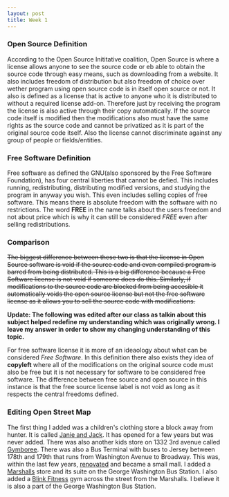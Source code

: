```yaml
---
layout: post
title: Week 1
---
```


### Open Source Definition

According to the Open Source Inititative coalition, Open Source is where a license allows anyone to see the source code or eb able to obtain the source code through easy means, such as downloading from a website. It also includes freedom of distribution but also freedom of choice over wether program using open source code is in itself open source or not. It also is defined as a license that is active to anyone who it is distributed to without a required license add-on. Therefore just by receiving the program the license is also active through their copy automatically. If the source code itself is modified then the modifications also must have the same rights as the source code and cannot be privatized as it is part of the original source code itself. Also the license cannot discriminate against any group of people or fields/entities. 

### Free Software Definition

Free software as defined the GNU(also sponsored by the Free Software Foundation), has four central liberties that cannot be defied. This includes running, redistributing, distributing modified versions, and studying the program in anyway you wish. This even includes selling copies of free software. This means there is absolute freedom with the software with no restrictions. The word __FREE__ in the name talks about the users freedom and not about price which is why it can still be considered _FREE_ even after selling redistributions. 

### Comparison

~~The biggest difference between these two is that the license in Open Source software is void if the source code and even compiled program is barred from being distributed. This is a big difference because a Free Software license is not void if someone does do this. 
Similarly, if modifications to the source code are blocked from being accesible it automatically voids the open source license but not the free software license as it allows you to sell the source code with modifications.~~

__Update: The following was edited after our class as talkin about this subject helped redefine my understanding which was originally wrong. I leave my answer in order to show my changing understanding of this topic.__

For free software license it is more of an ideaology about what can be considered _Free Software_. In this definition there also exists they idea of __copyleft__ where all of the modifications on the original source code must also be free but it is not necessary for software to be considered free software. The difference between free source and open source in this instance is that the free source license label is not void as long as it respects the central freedoms defined.  


### Editing Open Street Map

The first thing I added was a children's clothing store a block away from hunter. It is called [Janie and Jack](https://www.yelp.com/biz/janie-and-jack-new-york). It has opened for a few years but was never added. There was also another kids store on 1332 3rd avenue called [Gymboree](https://www.yelp.com/biz/gymboree-new-york-5?osq=gymboree). There was also a Bus Terminal with buses to Jersey between 178th and 179th that runs from Washington Avenue to Broadway. This was, within the last few years, [renovated](https://www.dnainfo.com/new-york/20170519/washington-heights/gwb-terminal-where-to-find-whats-inside-store-guide) and became a small mall. I added a [Marshalls](https://www.openstreetmap.org/changeset/66745152#map=16/40.8485/-73.9344) store and its suite on the George Washington Bus Station. I also added a [Blink Fitness](https://www.openstreetmap.org/changeset/66745496) gym across the street from the Marshalls. I believe it is also a part of the George Washington Bus Station.
